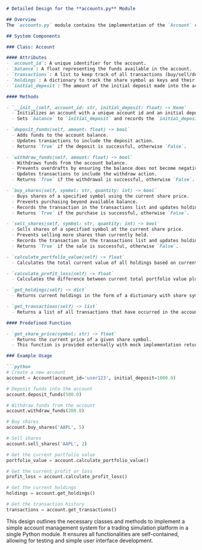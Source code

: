 ```markdown
# Detailed Design for the **accounts.py** Module

## Overview
The `accounts.py` module contains the implementation of the `Account` class, which represents a user's account on a trading simulation platform. The system allows for creating an account, managing funds, and handling transactions related to buying and selling shares. It includes functions for calculating portfolio value, profit/loss, and reporting transaction history and account holdings.

## System Components

### Class: Account

#### Attributes
- `account_id`: A unique identifier for the account.
- `balance`: A float representing the funds available in the account.
- `transactions`: A list to keep track of all transactions (buy/sell/deposit/withdraw).
- `holdings`: A dictionary to track the share symbol as keys and their respective quantities as values.
- `initial_deposit`: The amount of the initial deposit made into the account.

#### Methods

- `__init__(self, account_id: str, initial_deposit: float) -> None`
  - Initializes an account with a unique account id and an initial deposit.
  - Sets `balance` to `initial_deposit` and records the `initial_deposit`.

- `deposit_funds(self, amount: float) -> bool`
  - Adds funds to the account balance.
  - Updates transactions to include the deposit action.
  - Returns `True` if the deposit is successful, otherwise `False`.

- `withdraw_funds(self, amount: float) -> bool`
  - Withdraws funds from the account balance.
  - Prevents overdrafts by ensuring the balance does not become negative.
  - Updates transactions to include the withdraw action.
  - Returns `True` if the withdrawal is successful, otherwise `False`.

- `buy_shares(self, symbol: str, quantity: int) -> bool`
  - Buys shares of a specified symbol using the current share price.
  - Prevents purchasing beyond available balance.
  - Records the transaction in the transactions list and updates holdings.
  - Returns `True` if the purchase is successful, otherwise `False`.

- `sell_shares(self, symbol: str, quantity: int) -> bool`
  - Sells shares of a specified symbol at the current share price.
  - Prevents selling more shares than currently held.
  - Records the transaction in the transactions list and updates holdings.
  - Returns `True` if the sale is successful, otherwise `False`.

- `calculate_portfolio_value(self) -> float`
  - Calculates the total current value of all holdings based on current share prices.

- `calculate_profit_loss(self) -> float`
  - Calculates the difference between current total portfolio value plus balance and the initial deposit.

- `get_holdings(self) -> dict`
  - Returns current holdings in the form of a dictionary with share symbols as keys and quantities as values.

- `get_transactions(self) -> list`
  - Returns a list of all transactions that have occurred in the account.

#### Predefined Function

- `get_share_price(symbol: str) -> float`
  - Returns the current price of a given share symbol.
  - This function is provided externally with mock implementation returning fixed prices for AAPL, TSLA, GOOGL.

### Example Usage

```python
# Create a new account
account = Account(account_id='user123', initial_deposit=1000.0)

# Deposit funds into the account
account.deposit_funds(500.0)

# Withdraw funds from the account
account.withdraw_funds(200.0)

# Buy shares
account.buy_shares('AAPL', 5)

# Sell shares
account.sell_shares('AAPL', 2)

# Get the current portfolio value
portfolio_value = account.calculate_portfolio_value()

# Get the current profit or loss
profit_loss = account.calculate_profit_loss()

# Get the current holdings
holdings = account.get_holdings()

# Get the transaction history
transactions = account.get_transactions()
```

This design outlines the necessary classes and methods to implement a simple account management system for a trading simulation platform in a single Python module. It ensures all functionalities are self-contained, allowing for testing and simple user interface development.
```